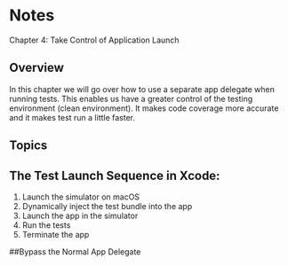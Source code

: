 # Notes
Chapter 4: Take Control of Application Launch 

## Overview
In this chapter we will go over how to use a separate app delegate when running tests. This enables us have a greater control of the testing environment (clean environment). It makes code coverage more accurate and it makes test run a little faster.

## Topics

## The Test Launch Sequence in Xcode: 
1. Launch the simulator on macOS
2. Dynamically inject the test bundle into the app
3. Launch the app in the simulator 
4. Run the tests 
5. Terminate the app

##Bypass the Normal App Delegate


